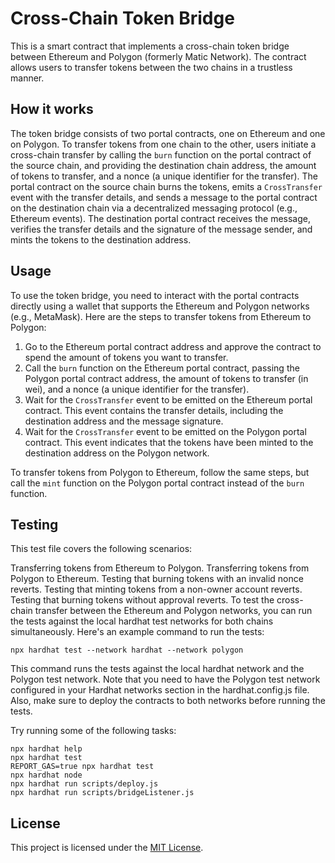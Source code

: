 # Cross-Chain Token Bridge

This is a smart contract that implements a cross-chain token bridge between Ethereum and Polygon (formerly Matic Network). The contract allows users to transfer tokens between the two chains in a trustless manner.

## How it works

The token bridge consists of two portal contracts, one on Ethereum and one on Polygon. To transfer tokens from one chain to the other, users initiate a cross-chain transfer by calling the `burn` function on the portal contract of the source chain, and providing the destination chain address, the amount of tokens to transfer, and a nonce (a unique identifier for the transfer). The portal contract on the source chain burns the tokens, emits a `CrossTransfer` event with the transfer details, and sends a message to the portal contract on the destination chain via a decentralized messaging protocol (e.g., Ethereum events). The destination portal contract receives the message, verifies the transfer details and the signature of the message sender, and mints the tokens to the destination address.

## Usage

To use the token bridge, you need to interact with the portal contracts directly using a wallet that supports the Ethereum and Polygon networks (e.g., MetaMask). Here are the steps to transfer tokens from Ethereum to Polygon:

1. Go to the Ethereum portal contract address and approve the contract to spend the amount of tokens you want to transfer.
2. Call the `burn` function on the Ethereum portal contract, passing the Polygon portal contract address, the amount of tokens to transfer (in wei), and a nonce (a unique identifier for the transfer).
3. Wait for the `CrossTransfer` event to be emitted on the Ethereum portal contract. This event contains the transfer details, including the destination address and the message signature.
4. Wait for the `CrossTransfer` event to be emitted on the Polygon portal contract. This event indicates that the tokens have been minted to the destination address on the Polygon network.

To transfer tokens from Polygon to Ethereum, follow the same steps, but call the `mint` function on the Polygon portal contract instead of the `burn` function.

## Testing

This test file covers the following scenarios:

Transferring tokens from Ethereum to Polygon.
Transferring tokens from Polygon to Ethereum.
Testing that burning tokens with an invalid nonce reverts.
Testing that minting tokens from a non-owner account reverts.
Testing that burning tokens without approval reverts.
To test the cross-chain transfer between the Ethereum and Polygon networks, you can run the tests against the local hardhat test networks for both chains simultaneously. Here's an example command to run the tests:

```shell
npx hardhat test --network hardhat --network polygon
```

This command runs the tests against the local hardhat network and the Polygon test network. Note that you need to have the Polygon test network configured in your Hardhat networks section in the hardhat.config.js file. Also, make sure to deploy the contracts to both networks before running the tests.

Try running some of the following tasks:

```shell
npx hardhat help
npx hardhat test
REPORT_GAS=true npx hardhat test
npx hardhat node
npx hardhat run scripts/deploy.js
npx hardhat run scripts/bridgeListener.js
```

## License

This project is licensed under the [MIT License](LICENSE).
